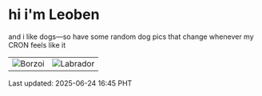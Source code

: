 # hi i'm Leoben

and i like dogs—so have some random dog pics that change whenever my CRON feels like it

|  |  |
|--------|----------|
| ![Borzoi](https://random-dog-vercel.vercel.app/api/random-borzoi?v=1750754739) | ![Labrador](https://random-dog-vercel.vercel.app/api/random-labrador?v=1750754739) |

Last updated: 2025-06-24 16:45 PHT
